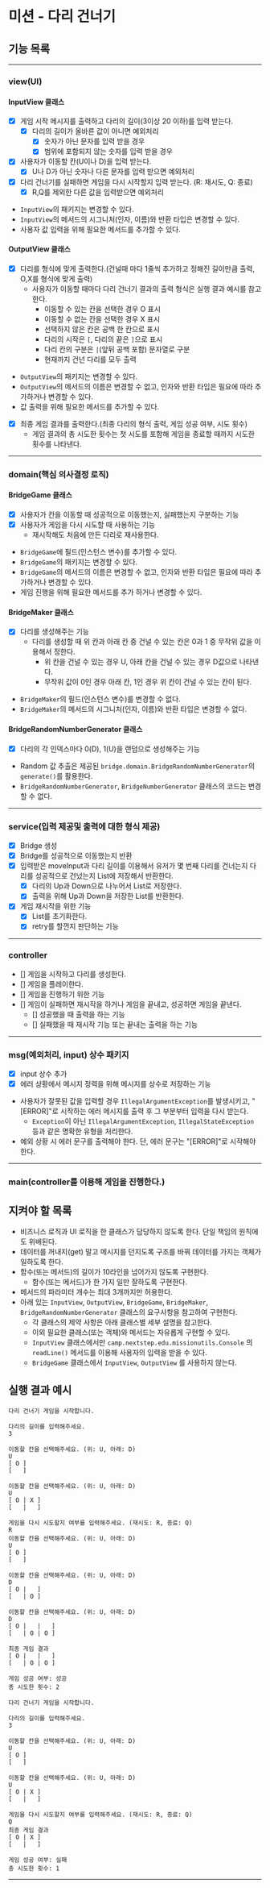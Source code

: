 # 미션 - 다리 건너기

## 기능 목록
---
### view(UI)
#### InputView 클래스
- [x] 게임 시작 메시지를 출력하고 다리의 길이(3이상 20 이하)를 입력 받는다.
  - [x] 다리의 길이가 올바른 값이 아니면 예외처리
    - [x] 숫자가 아닌 문자를 입력 받을 경우
    - [x] 범위에 포함되지 않는 숫자를 입력 받을 경우
- [x] 사용자가 이동할 칸(U이나 D)을 입력 받는다.
  - [x] U나 D가 아닌 숫자나 다른 문자를 입력 받으면 예외처리
- [x] 다리 건너기를 실패하면 게임을 다시 시작할지 입력 받는다. (R: 재시도, Q: 종료)
  - [x] R,Q를 제외한 다른 값을 입력받으면 예외처리
- `InputView`의 패키지는 변경할 수 있다.
- `InputView`의 메서드의 시그니처(인자, 이름)와 반환 타입은 변경할 수 있다.
- 사용자 값 입력을 위해 필요한 메서드를 추가할 수 있다.

#### OutputView 클래스
- [x] 다리를 형식에 맞게 출력한다.(건널때 마다 1줄씩 추가하고 정해진 길이만큼 출력, O,X를 형식에 맞게 출력)
  - 사용자가 이동할 때마다 다리 건너기 결과의 출력 형식은 실행 결과 예시를 참고한다.
    - 이동할 수 있는 칸을 선택한 경우 O 표시
    - 이동할 수 없는 칸을 선택한 경우 X 표시
    - 선택하지 않은 칸은 공백 한 칸으로 표시
    - 다리의 시작은 `[`, 다리의 끝은 `]`으로 표시
    - 다리 칸의 구분은 ` | `(앞뒤 공백 포함) 문자열로 구분
    - 현재까지 건넌 다리를 모두 출력
- `OutputView`의 패키지는 변경할 수 있다.
- `OutputView`의 메서드의 이름은 변경할 수 없고, 인자와 반환 타입은 필요에 따라 추가하거나 변경할 수 있다.
- 값 출력을 위해 필요한 메서드를 추가할 수 있다.
- [x] 최종 게임 결과를 출력한다.(최종 다리의 형식 출력, 게임 성공 여부, 시도 횟수)
  - 게임 결과의 총 시도한 횟수는 첫 시도를 포함해 게임을 종료할 때까지 시도한 횟수를 나타낸다.
---
### domain(핵심 의사결정 로직)
#### BridgeGame 클래스
- [x] 사용자가 칸을 이동할 때 성공적으로 이동했는지, 실패했는지 구분하는 기능
- [x] 사용자가 게임을 다시 시도할 때 사용하는 기능
  - 재시작해도 처음에 만든 다리로 재사용한다.
- `BridgeGame`에 필드(인스턴스 변수)를 추가할 수 있다.
- `BridgeGame`의 패키지는 변경할 수 있다.
- `BridgeGame`의 메서드의 이름은 변경할 수 없고, 인자와 반환 타입은 필요에 따라 추가하거나 변경할 수 있다.
- 게임 진행을 위해 필요한 메서드를 추가 하거나 변경할 수 있다.

#### BridgeMaker 클래스
- [x] 다리를 생성해주는 기능
  - 다리를 생성할 때 위 칸과 아래 칸 중 건널 수 있는 칸은 0과 1 중 무작위 값을 이용해서 정한다.
    - 위 칸을 건널 수 있는 경우 U, 아래 칸을 건널 수 있는 경우 D값으로 나타낸다.
    - 무작위 값이 0인 경우 아래 칸, 1인 경우 위 칸이 건널 수 있는 칸이 된다.
- `BridgeMaker`의 필드(인스턴스 변수)를 변경할 수 없다.
- `BridgeMaker`의 메서드의 시그니처(인자, 이름)와 반환 타입은 변경할 수 없다.

#### BridgeRandomNumberGenerator 클래스
- [x] 다리의 각 인덱스마다 0(D), 1(U)을 랜덤으로 생성해주는 기능
- Random 값 추출은 제공된 `bridge.domain.BridgeRandomNumberGenerator`의 `generate()`를 활용한다.
- `BridgeRandomNumberGenerator`, `BridgeNumberGenerator` 클래스의 코드는 변경할 수 없다.
---
### service(입력 제공및 출력에 대한 형식 제공)
- [x] Bridge 생성
- [x] Bridge를 성공적으로 이동했는지 반환
- [x] 입력받은 moveInput과 다리 길이를 이용해서 유저가 몇 번째 다리를 건너는지 다리를 성공적으로 건넜는지 List에 저장해서 반환한다.
  - [x] 다리의 Up과 Down으로 나누어서 List로 저장한다.
  - [x] 출력을 위해 Up과 Down을 저장한 List를 반환한다.
- [x] 게임 재시작을 위한 기능
  - [x] List를 초기화한다.
  - [x] retry를 할껀지 판단하는 기능
---
### controller
- [] 게임을 시작하고 다리를 생성한다.
- [] 게임을 플레이한다.
- [] 게임을 진행하기 위한 기능
- [] 게임이 실패하면 재시작을 하거나 게임을 끝내고, 성공하면 게임을 끝낸다.
  - [] 성공했을 때 출력을 하는 기능
  - [] 실패했을 때 재시작 기능 또는 끝내는 출력을 하는 기능
---
### msg(예외처리, input) 상수 패키지
- [x] input 상수 추가
- [x] 에러 상황에서 메시지 정력을 위해 메시지를 상수로 저장하는 기능
- 사용자가 잘못된 값을 입력할 경우 `IllegalArgumentException`를 발생시키고, "[ERROR]"로 시작하는 에러 메시지를 출력 후 그 부분부터 입력을 다시 받는다.
    - `Exception`이 아닌 `IllegalArgumentException`, `IllegalStateException` 등과 같은 명확한 유형을 처리한다.
- 예외 상황 시 에러 문구를 출력해야 한다. 단, 에러 문구는 "[ERROR]"로 시작해야 한다.
---
### main(controller를 이용해 게임을 진행한다.)


## 지켜야 할 목록
- 비즈니스 로직과 UI 로직을 한 클래스가 담당하지 않도록 한다. 단일 책임의 원칙에도 위배된다.
- 데이터를 꺼내지(get) 말고 메시지를 던지도록 구조를 바꿔 데이터를 가지는 객체가 일하도록 한다.
- 함수(또는 메서드)의 길이가 10라인을 넘어가지 않도록 구현한다.
  - 함수(또는 메서드)가 한 가지 일만 잘하도록 구현한다.
- 메서드의 파라미터 개수는 최대 3개까지만 허용한다.
- 아래 있는 `InputView`, `OutputView`, `BridgeGame`, `BridgeMaker`, `BridgeRandomNumberGenerator` 클래스의 요구사항을 참고하여 구현한다.
  - 각 클래스의 제약 사항은 아래 클래스별 세부 설명을 참고한다.
  - 이외 필요한 클래스(또는 객체)와 메서드는 자유롭게 구현할 수 있다.
  - `InputView` 클래스에서만 `camp.nextstep.edu.missionutils.Console` 의 `readLine()` 메서드를 이용해 사용자의 입력을 받을 수 있다.
  - `BridgeGame` 클래스에서 `InputView`, `OutputView` 를 사용하지 않는다.

## 실행 결과 예시


```
다리 건너기 게임을 시작합니다.

다리의 길이를 입력해주세요.
3

이동할 칸을 선택해주세요. (위: U, 아래: D)
U
[ O ]
[   ]

이동할 칸을 선택해주세요. (위: U, 아래: D)
U
[ O | X ]
[   |   ]

게임을 다시 시도할지 여부를 입력해주세요. (재시도: R, 종료: Q)
R
이동할 칸을 선택해주세요. (위: U, 아래: D)
U
[ O ]
[   ]

이동할 칸을 선택해주세요. (위: U, 아래: D)
D
[ O |   ]
[   | O ]

이동할 칸을 선택해주세요. (위: U, 아래: D)
D
[ O |   |   ]
[   | O | O ]

최종 게임 결과
[ O |   |   ]
[   | O | O ]

게임 성공 여부: 성공
총 시도한 횟수: 2
```


```
다리 건너기 게임을 시작합니다.

다리의 길이를 입력해주세요.
3

이동할 칸을 선택해주세요. (위: U, 아래: D)
U
[ O ]
[   ]

이동할 칸을 선택해주세요. (위: U, 아래: D)
U
[ O | X ]
[   |   ]

게임을 다시 시도할지 여부를 입력해주세요. (재시도: R, 종료: Q)
Q
최종 게임 결과
[ O | X ]
[   |   ]

게임 성공 여부: 실패
총 시도한 횟수: 1
```

---


